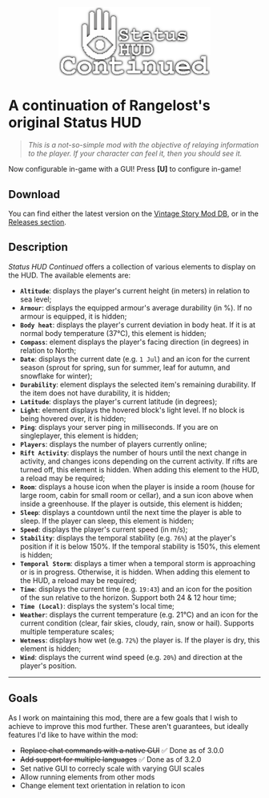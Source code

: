 <p align="center">
  <img width="60%" src="statushudlogo.png"/>
</p>

# A continuation of Rangelost's original Status HUD

> _This is a not-so-simple mod with the objective of relaying information to the player. If your character can feel it, then you should see it._

Now configurable in-game with a GUI! Press **\[U\]** to configure in-game!
## Download
You can find either the latest version on the [Vintage Story Mod DB](https://mods.vintagestory.at/show/mod/9817), or in the [Releases section](https://github.com/Gravydigger/statushud/releases).
## Description
_Status HUD Continued_ offers a collection of various elements to display on the HUD. The available elements are:

- **`Altitude`**: displays the player's current height (in meters) in relation to sea level;
- **`Armour`**: displays the equipped armour's average durability (in %). If no armour is equipped, it is hidden;
- **`Body heat`**: displays the player's current deviation in body heat. If it is at normal body temperature (37°C), this element is hidden;
- **`Compass`**: element displays the player's facing direction (in degrees) in relation to North;
- **`Date`**: displays the current date (e.g. `1 Jul`) and an icon for the current season (sprout for spring, sun for summer, leaf for autumn, and snowflake for winter);
- **`Durability`**: element displays the selected item's remaining durability. If the item does not have durability, it is hidden;
- **`Latitude`**: displays the player's current latitude (in degrees);
- **`Light`**: element displays the hovered block's light level. If no block is being hovered over, it is hidden;
- **`Ping`**: displays your server ping in milliseconds. If you are on singleplayer, this element is hidden;
- **`Players`**: displays the number of players currently online;
- **`Rift Activity`**: displays the number of hours until the next change in activity, and changes icons depending on the current activity. If rifts are turned off, this element is hidden. When adding this element to the HUD, a reload may be required;
- **`Room`**: displays a house icon when the player is inside a room (house for large room, cabin for small room or cellar), and a sun icon above when inside a greenhouse. If the player is outside, this element is hidden;
- **`Sleep`**: displays a countdown until the next time the player is able to sleep. If the player can sleep, this element is hidden;
- **`Speed`**: displays the player's current speed (in m/s);
- **`Stability`**: displays the temporal stability (e.g. `76%`) at the player's position if it is below 150%. If the temporal stability is 150%, this element is hidden;
- **`Temporal Storm`**: displays a timer when a temporal storm is approaching or is in progress. Otherwise, it is hidden. When adding this element to the HUD, a reload may be required;
- **`Time`**: displays the current time (e.g. `19:43`) and an icon for the position of the sun relative to the horizon. Support both 24 & 12 hour time;
- **`Time (Local)`**: displays the system's local time;
- **`Weather`**: displays the current temperature (e.g. 21°C) and an icon for the current condition (clear, fair skies, cloudy, rain, snow or hail). Supports multiple temperature scales;
- **`Wetness`**: displays how wet (e.g. `72%`) the player is. If the player is dry, this element is hidden;
- **`Wind`**: displays the current wind speed (e.g. `20%`) and direction at the player's position.
---
## Goals
As I work on maintaining this mod, there are a few goals that I wish to achieve to improve this mod further. These aren't guarantees, but ideally features I'd like to have within the mod:
- ~~Replace chat commands with a native GUI~~ ✅ Done as of 3.0.0
- ~~Add support for multiple languages~~ ✅ Done as of 3.2.0
- Set native GUI to correcly scale with varying GUI scales
- Allow running elements from other mods
- Change element text orientation in relation to icon